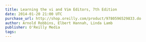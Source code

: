 ```yaml
---
title: Learning the vi and Vim Editors, 7th Edition
date: 2014-01-20 21:00 UTC
purchase_url: http://shop.oreilly.com/product/9780596529833.do
author: Arnold Robbins, Elbert Hannah, Linda Lamb
publisher: O'Reilly Media
tags:
---
```


